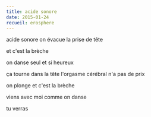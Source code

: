 ```yaml
---
title: acide sonore
date: 2015-01-24
recueil: erosphere
---
```


acide sonore
on évacue la prise de tête

et c'est la brèche

on danse
seul et si heureux

ça tourne dans la tête
l'orgasme cérébral
n'a pas de prix

on plonge
et c'est la brèche

viens avec moi
comme on danse

tu verras
